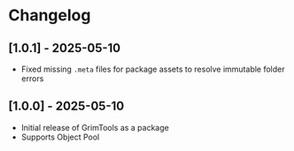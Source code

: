 # Changelog

## [1.0.1] - 2025-05-10
- Fixed missing `.meta` files for package assets to resolve immutable folder errors

## [1.0.0] - 2025-05-10
- Initial release of GrimTools as a package 
- Supports Object Pool